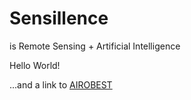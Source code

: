 # Sensillence
is Remote Sensing + Artificial Intelligence

Hello World!

...and a link to [AIROBEST](https://sensillence.github.io/AIROBEST)
